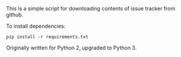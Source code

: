 This is a simple script for downloading contents of issue tracker from github.

To install dependencies:

`pip install -r requirements.txt`

Originally written for Python 2, upgraded to Python 3.